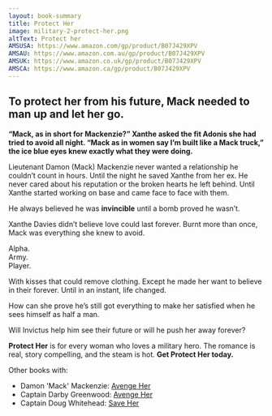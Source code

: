 ```yaml
---
layout: book-summary
title: Protect Her
image: military-2-protect-her.png
altText: Protect her
AMSUSA: https://www.amazon.com/gp/product/B07J429XPV
AMSAU: https://www.amazon.com.au/gp/product/B07J429XPV
AMSUK: https://www.amazon.co.uk/gp/product/B07J429XPV
AMSCA: https://www.amazon.ca/gp/product/B07J429XPV
---
```


## To protect her from his future, Mack needed to man up and let her go.

**“Mack, as in short for Mackenzie?” Xanthe asked the fit Adonis she had tried to avoid all night. “Mack as in women say I’m built like a Mack truck,” the ice blue eyes knew exactly what they were doing.**

Lieutenant Damon (Mack) Mackenzie never wanted a relationship he couldn’t count in hours. Until the night he saved Xanthe from her ex. He never cared about his reputation or the broken hearts he left behind. Until Xanthe started working on base and came face to face with them.

He always believed he was **invincible** until a bomb proved he wasn’t.

Xanthe Davies didn’t believe love could last forever. Burnt more than once, Mack was everything she knew to avoid.

Alpha.<br>Army.<br>Player.

With kisses that could remove clothing. Except he made her want to believe in their forever. Until in an instant, life changed.

How can she prove he’s still got everything to make her satisfied when he sees himself as half a man.

Will Invictus help him see their future or will he push her away forever?

**Protect Her** is for every woman who loves a military hero. The romance is real, story compelling, and the steam is hot. **Get Protect Her today.**



Other books with:
- Damon 'Mack' Mackenzie: [Avenge Her](https://www.amazon.com/dp/B07J1V9GV8/ "Avenge Her") 
- Captain Darby Greenwood: [Avenge Her](https://www.amazon.com/dp/B07J1V9GV8/ "Avenge Her") 
- Captain Doug Whitehead: [Save Her](https://www.amazon.com/dp/B07QXP78SZ/ "Save Her")

